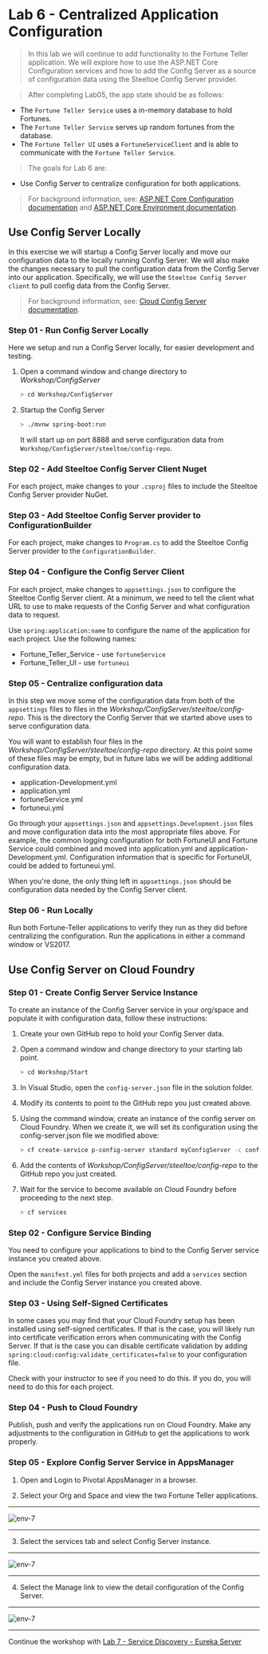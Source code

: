 # Lab 6 - Centralized Application Configuration

>In this lab we will continue to add functionality to the Fortune Teller application. We will explore how to use the ASP.NET Core Configuration services and how to add the Config Server as a source of configuration data using the Steeltoe Config Server provider.

>After completing Lab05, the app state should be as follows:

* The `Fortune Teller Service` uses a in-memory database to hold Fortunes.
* The `Fortune Teller Service` serves up random fortunes from the database.
* The `Fortune Teller UI` uses a `FortuneServiceClient` and is able to communicate with the `Fortune Teller Service`.

>The goals for Lab 6 are:

* Use Config Server to centralize configuration for both applications.

>For background information, see: [ASP.NET Core Configuration documentation](https://docs.microsoft.com/en-us/aspnet/core/fundamentals/configuration) and [ASP.NET Core Environment documentation](https://docs.microsoft.com/en-us/aspnet/core/fundamentals/environments).

## Use Config Server Locally

In this exercise we will startup a Config Server locally and move our configuration data to the locally running Config Server. We will also make the changes necessary to pull the configuration data from the Config Server into our application. Specifically, we will use the `Steeltoe Config Server client` to pull config data from the Config Server.

>For background information, see: [Cloud Config Server documentation](https://projects.spring.io/spring-cloud/).

### Step 01 - Run Config Server Locally

Here we setup and run a Config Server locally, for easier development and testing.

1. Open a command window and change directory to _Workshop/ConfigServer_

   ```bash
   > cd Workshop/ConfigServer
   ```

1. Startup the Config Server

   ```bash
   > ./mvnw spring-boot:run
   ```

   It will start up on port 8888 and serve configuration data from `Workshop/ConfigServer/steeltoe/config-repo`.

### Step 02 - Add Steeltoe Config Server Client Nuget

For each project, make changes to your `.csproj` files to include the Steeltoe Config Server provider NuGet.

### Step 03 - Add Steeltoe Config Server provider to ConfigurationBuilder

For each project, make changes to `Program.cs` to add the Steeltoe Config Server provider to the `ConfigurationBuilder`.

### Step 04 - Configure the Config Server Client

For each project, make changes to `appsettings.json` to configure the Steeltoe Config Server client.
At a minimum, we need to tell the client what URL to use to make requests of the Config Server and what configuration data to request.

Use `spring:application:name` to configure the name of the application for each project. Use the following names:

* Fortune_Teller_Service - use `fortuneService`
* Fortune_Teller_UI - use `fortuneui`

### Step 05 - Centralize configuration data

In this step we move some of the configuration data from both of the `appsettings` files to files in the _Workshop/ConfigServer/steeltoe/config-repo_.  This is the directory the Config Server that we started above uses to serve configuration data.

You will want to establish four files in the _Workshop/ConfigServer/steeltoe/config-repo_ directory.  At this point some of these files may be empty, but in future labs we will be adding additional configuration data.

* application-Development.yml
* application.yml
* fortuneService.yml
* fortuneui.yml

Go through your `appsettings.json` and `appsettings.Development.json` files and move configuration data into the most appropriate files above. For example, the common logging configuration for both FortuneUI and Fortune Service could combined and moved into application.yml and application-Development.yml. Configuration information that is specific for FortuneUI, could be added to fortuneui.yml.

When you're done, the only thing left in `appsettings.json` should be configuration data needed by the Config Server client.

### Step 06 - Run Locally

Run both Fortune-Teller applications to verify they run as they did before centralizing the configuration. Run the applications in either a command window or VS2017.

## Use Config Server on Cloud Foundry

### Step 01 - Create Config Server Service Instance

To create an instance of the Config Server service in your org/space and populate it with configuration data, follow these instructions:

1. Create your own GitHub repo to hold your Config Server data.
1. Open a command window and change directory to your starting lab point.

   ```bash
   > cd Workshop/Start
   ```
1. In Visual Studio, open the `config-server.json` file in the solution folder.
1. Modify its contents to point to the GitHub repo you just created above.
1. Using the command window, create an instance of the config server on Cloud Foundry. When we create it, we will set its configuration using the config-server.json file we modified above:

   ```bash
   > cf create-service p-config-server standard myConfigServer -c config-server.json
   ```
1. Add the contents of _Workshop/ConfigServer/steeltoe/config-repo_ to the GitHub repo you just created.
1. Wait for the service to become available on Cloud Foundry before proceeding to the next step.

   ```bash
   > cf services
   ```

### Step 02 - Configure Service Binding

You need to configure your applications to bind to the Config Server service instance you created above.

Open the `manifest.yml` files for both projects and add a `services` section and include the Config Server instance you created above.

### Step 03 - Using Self-Signed Certificates

In some cases you may find that your Cloud Foundry setup has been installed using self-signed certificates.  If that is the case, you will likely run into certificate verification errors when communicating with the Config Server.  If that is the case you can disable certificate validation by adding
`spring:cloud:config:validate_certificates=false` to your configuration file.

Check with your instructor to see if you need to do this. If you do, you will need to do this for each project.

### Step 04 - Push to Cloud Foundry

Publish, push and verify the applications run on Cloud Foundry. Make any adjustments to the configuration in GitHub to get the applications to work properly.

### Step 05 - Explore Config Server Service in AppsManager

1. Open and Login to Pivotal AppsManager in a browser.

1. Select your Org and Space and view the two Fortune Teller applications.

---

![env-7](../Common/images/Lab-06-appmanager-1.png)

---

3. Select the services tab and select Config Server instance.

---

![env-7](../Common/images/Lab-06-appmanager-2.png)

---

4. Select the Manage link to view the detail configuration of the Config Server.

---

![env-7](../Common/images/Lab-06-appmanager-3.png)

---
Continue the workshop with [Lab 7 - Service Discovery - Eureka Server](../Lab07/README.md)